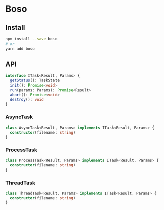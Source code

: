 # Boso
## Install
```sh
npm install --save boso
# or
yarn add boso
```

## API
```ts
interface ITask<Result, Params> {
  getStatus(): TaskState
  init(): Promise<void>
  run(params: Params): Promise<Result>
  abort(): Promise<void>
  destroy(): void
}
```

### AsyncTask
```ts
class AsyncTask<Result, Params> implements ITask<Result, Params> {
  constructor(filename: string)
}
```

### ProcessTask
```ts
class ProcessTask<Result, Params> implements ITask<Result, Params> {
  constructor(filename: string)
}
```

### ThreadTask
```ts
class ThreadTask<Result, Params> implements ITask<Result, Params> {
  constructor(filename: string)
}
```
